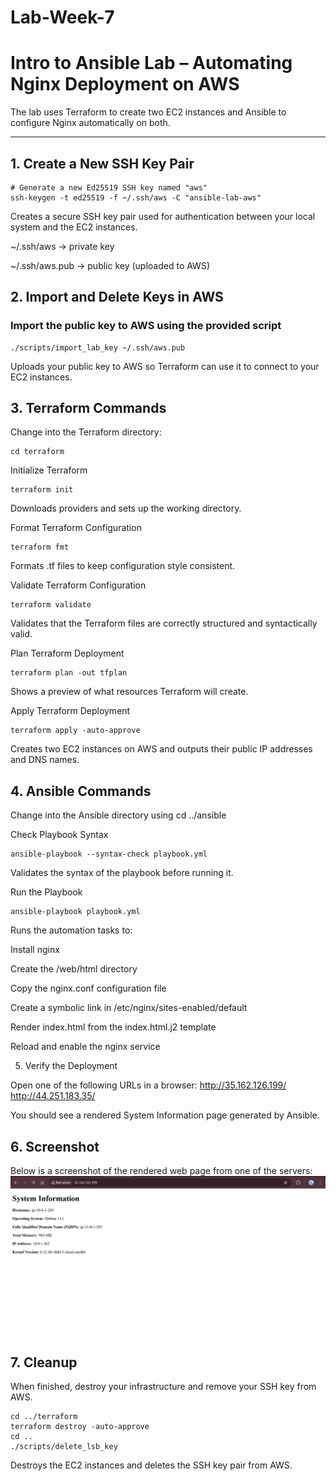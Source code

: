 # Lab-Week-7
# Intro to Ansible Lab – Automating Nginx Deployment on AWS

The lab uses Terraform to create two EC2 instances and Ansible to configure Nginx automatically on both.  

---

##  1. Create a New SSH Key Pair

```
# Generate a new Ed25519 SSH key named "aws"
ssh-keygen -t ed25519 -f ~/.ssh/aws -C "ansible-lab-aws"
```
Creates a secure SSH key pair used for authentication between your local system and the EC2 instances.

~/.ssh/aws → private key

~/.ssh/aws.pub → public key (uploaded to AWS)

## 2. Import and Delete Keys in AWS
### Import the public key to AWS using the provided script

```
./scripts/import_lab_key ~/.ssh/aws.pub
```

Uploads your public key to AWS so Terraform can use it to connect to your EC2 instances.


## 3. Terraform Commands

Change into the Terraform directory:
```
cd terraform
```
Initialize Terraform
```
terraform init
```
Downloads providers and sets up the working directory.

Format Terraform Configuration
```
terraform fmt
```
Formats .tf files to keep configuration style consistent.

Validate Terraform Configuration
```
terraform validate
```
Validates that the Terraform files are correctly structured and syntactically valid.

Plan Terraform Deployment
```
terraform plan -out tfplan
```
Shows a preview of what resources Terraform will create.

Apply Terraform Deployment
```
terraform apply -auto-approve
```
Creates two EC2 instances on AWS and outputs their public IP addresses and DNS names.

## 4. Ansible Commands

Change into the Ansible directory using cd ../ansible

Check Playbook Syntax
```
ansible-playbook --syntax-check playbook.yml
```
Validates the syntax of the playbook before running it.

Run the Playbook
```
ansible-playbook playbook.yml
```

Runs the automation tasks to:

Install nginx

Create the /web/html directory

Copy the nginx.conf configuration file

Create a symbolic link in /etc/nginx/sites-enabled/default

Render index.html from the index.html.j2 template

Reload and enable the nginx service

5. Verify the Deployment

Open one of the following URLs in a browser:
http://35.162.126.199/
http://44.251.183.35/


You should see a rendered System Information page generated by Ansible.

 ## 6. Screenshot
Below is a screenshot of the rendered web page from one of the servers:
![Rendered Nginx Web Page](./web-page.png)


 ## 7. Cleanup

When finished, destroy your infrastructure and remove your SSH key from AWS.

```
cd ../terraform
terraform destroy -auto-approve
cd ..
./scripts/delete_lsb_key
```
Destroys the EC2 instances and deletes the SSH key pair from AWS.
